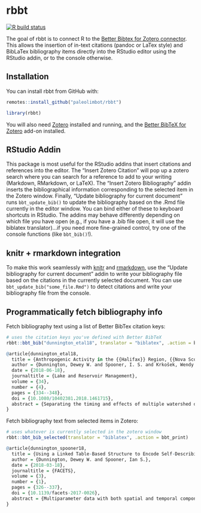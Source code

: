 
<!-- README.md is generated from README.Rmd. Please edit that file -->

# rbbt

<!-- badges: start -->

[![R build
status](https://github.com/paleolimbot/rbbt/workflows/R-CMD-check/badge.svg)](https://github.com/paleolimbot/rbbt/actions)
<!-- badges: end -->

The goal of rbbt is to connect R to the [Better Bibtex for Zotero
connector](https://retorque.re/zotero-better-bibtex/). This allows the
insertion of in-text citations (pandoc or LaTex style) and BibLaTex
bibliography items directly into the RStudio editor using the RStudio
addin, or to the console otherwise.

## Installation

You can install rbbt from GitHub with:

``` r
remotes::install_github("paleolimbot/rbbt")
```

``` r
library(rbbt)
```

You will also need [Zotero](https://www.zotero.org/) installed and
running, and the [Better BibTeX for
Zotero](https://retorque.re/zotero-better-bibtex/installation/) add-on
installed.

## RStudio Addin

This package is most useful for the RStudio addins that insert citations
and references into the editor. The “Insert Zotero Citation” will pop up
a zotero search where you can search for a reference to add to your
writing (Markdown, RMarkdown, or LaTeX). The “Insert Zotero
Bibliography” addin inserts the bibliographical information
corresponding to the selected item in the Zotero window. Finally,
“Update bibliography for current document” runs `bbt_update_bib()` to
update the bibliography based on the .Rmd file currently in the editor
window. You can bind either of these to keyboard shortcuts in RStudio.
The addins may behave differently depending on which file you have open
(e.g., if you have a .bib file open, it will use the biblatex
translator)…if you need more fine-grained control, try one of the
console functions (like `bbt_bib()`!).

## knitr + rmarkdown integration

To make this work seamlessly with [knitr](https://yihui.org/knitr/) and
[rmarkdown](https://rmarkdown.rstudio.com/), use the “Update
bibliography for current document” addin to write your bibliography file
based on the citations in the currently selected document. You can use
`bbt_update_bib("some_file.Rmd")` to detect citations and write your
bibliography file from the console.

## Programmatically fetch bibliography info

Fetch bibliography text using a list of Better BibTex citation keys:

``` r
# uses the citation keys you've defined with Better BibTeX
rbbt::bbt_bib("dunnington_etal18", translator = "biblatex", .action = bbt_print)

@article{dunnington_etal18,
  title = {Anthropogenic Activity in the {{Halifax}} Region, {{Nova Scotia}}, {{Canada}}, as Recorded by Bulk Geochemistry of Lake Sediments},
  author = {Dunnington, Dewey W. and Spooner, I. S. and Krkošek, Wendy H. and Gagnon, Graham A. and Cornett, R. Jack and White, Chris E. and Misiuk, Benjamin and Tymstra, Drake},
  date = {2018-06-18},
  journaltitle = {Lake and Reservoir Management},
  volume = {34},
  number = {4},
  pages = {334--348},
  doi = {10.1080/10402381.2018.1461715},
  abstract = {Separating the timing and effects of multiple watershed disturbances is critical to a comprehensive understanding of lakes, which is required to effectively manage lacustrine systems that may be experiencing adverse water quality changes. Advances in X-ray fluorescence (XRF) technology has led to the availability of high-resolution, high-quality bulk geochemical data for aquatic sediments, which in combination with carbon, nitrogen, δ13C, and δ15N have the potential to identify watershed-scale disturbance in lake sediment cores. We integrated documented anthropogenic disturbances and changes in bulk geochemical parameters at 8 lakes within the Halifax Regional Municipality (HRM), Nova Scotia, Canada, 6 of which serve as drinking water sources. These data reflect more than 2 centuries of anthropogenic disturbance in the HRM that included deforestation, urbanization and related development, and water-level change. Deforestation activity was documented at Lake Major and Pockwock Lake by large increases in Ti, Zr, K, and Rb (50–300\%), and moderate increases in C/N ({$>$}10\%). Urbanization was resolved at Lake Fletcher, Lake Lemont, and First Lake by increases in Ti, Zr, K, and Rb (10–300\%), decreases in C/N ({$>$}10\%), and increases in δ15N ({$>$}2.0‰). These data broadly agree with previous paleolimnological bioproxy data, in some cases identifying disturbances that were not previously identified. Collectively these data suggest that bulk geochemical parameters and lake sediment archives are a useful method for lake managers to identify causal mechanisms for possible water quality changes resulting from watershed-scale disturbance.}
}
```

Fetch bibliography text from selected items in Zotero:

``` r
# uses whatever is currently selected in the zotero window
rbbt::bbt_bib_selected(translator = "biblatex", .action = bbt_print)

@article{dunnington_spooner18,
  title = {Using a Linked Table-Based Structure to Encode Self-Describing Multiparameter Spatiotemporal Data},
  author = {Dunnington, Dewey W. and Spooner, Ian S.},
  date = {2018-03-18},
  journaltitle = {FACETS},
  volume = {3},
  number = {1},
  pages = {326--337},
  doi = {10.1139/facets-2017-0026},
  abstract = {Multiparameter data with both spatial and temporal components are critical to advancing the state of environmental science. These data and data collected in the future are most useful when compared with each other and analyzed together, which is often inhibited by inconsistent data formats and a lack of structured documentation provided by researchers and (or) data repositories. In this paper we describe a linked table-based structure that encodes multiparameter spatiotemporal data and their documentation that is both flexible (able to store a wide variety of data sets) and usable (can easily be viewed, edited, and converted to plottable formats). The format is a collection of five tables (Data, Locations, Params, Data Sets, and Columns), on which restrictions are placed to ensure data are represented consistently from multiple sources. These tables can be stored in a variety of ways including spreadsheet files, comma-separated value (CSV) files, JavaScript object notation (JSON) files, databases, or objects in a software environment such as R or Python. A toolkit for users of R statistical software was also developed to facilitate converting data to and from the data format. We have used this format to combine data from multiple sources with minimal metadata loss and to effectively archive and communicate the results of spatiotemporal studies. We believe that this format and associated discussion of data and data storage will facilitate increased synergies between past, present, and future data sets in the environmental science community.}
}
```

<!-- lazy way to test the bbt_update_bib() addon: @dunnington_etal18 -->
